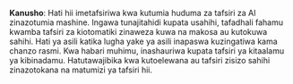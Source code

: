 

**Kanusho**:
Hati hii imetafsiriwa kwa kutumia huduma za tafsiri za AI zinazotumia mashine. Ingawa tunajitahidi kupata usahihi, tafadhali fahamu kwamba tafsiri za kiotomatiki zinaweza kuwa na makosa au kutokuwa sahihi. Hati ya asili katika lugha yake ya asili inapaswa kuzingatiwa kama chanzo rasmi. Kwa habari muhimu, inashauriwa kupata tafsiri ya kitaalamu ya kibinadamu. Hatutawajibika kwa kutoelewana au tafsiri zisizo sahihi zinazotokana na matumizi ya tafsiri hii.